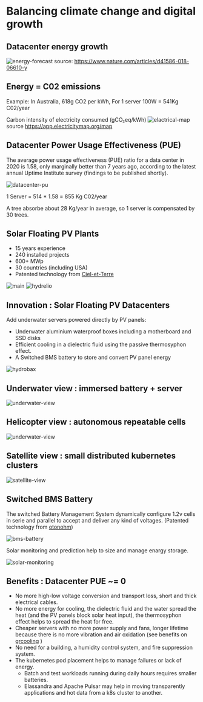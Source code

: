 # Balancing climate change and digital growth

## Datacenter energy growth

![energy-forecast](images/energy-forcast.png)
source: https://www.nature.com/articles/d41586-018-06610-y

## Energy = C02 emissions

Example:  In Australia, 618g CO2 per kWh, For 1 server 100W =  541Kg C02/year

Carbon intensity of electricity consumed (gCO₂eq/kWh)
![elactrical-map](images/electrical-map.png)
source https://app.electricitymap.org/map 


## Datacenter Power Usage Effectiveness (PUE)

The average power usage effectiveness (PUE) ratio for a data center in 2020 is 1.58, only marginally better than 7 years ago, according to the latest annual Uptime Institute survey (findings to be published shortly).

![datacenter-pu](images/datacenter-pu.png)

1 Server = 514 * 1.58 = 855 Kg C02/year

A tree absorbe about 28 Kg/year in average, so 1 server is compensated by 30 trees.

## Solar Floating PV Plants

* 15 years experience
* 240 installed projects
* 600+ MWp
* 30 countries (including USA)
* Patented technology from [Ciel-et-Terre](https://www.ciel-et-terre.net/)

![main](images/ciel-et-terre1.png)
![hydrelio](images/ciel-et-terre2.png)

## Innovation : Solar Floating PV Datacenters

Add underwater servers powered directly by PV panels:
* Underwater aluminium waterproof boxes including a motherboard and SSD disks
* Efficient cooling in a dielectric fluid using the passive thermosyphon effect.
* A Switched BMS battery to store and convert PV panel energy

![hydrobax](images/hydropbox.png)

## Underwater view : immersed battery + server

![underwater-view](images/underwater-view.png)

## Helicopter view : autonomous repeatable cells

![underwater-view](images/helicopter-view.png)

## Satellite view : small distributed kubernetes clusters

![satellite-view](images/satellite-view.png)

## Switched BMS Battery

The switched Battery Management System dynamically configure 1.2v cells in serie and parallel to accept and deliver any kind of voltages. (Patented technology from [otonohm](https://www.otonohm.com/our-technology))

![bms-battery](images/bms-battery.png)

Solar monitoring and prediction help to size and manage enargy storage.

![solar-monitoring](images/solar-monitoring.png)

## Benefits : Datacenter PUE ~= 0

* No more high-low voltage conversion and transport loss, short and thick electrical cables.
* No more energy for cooling, the dielectric fluid and the water spread the heat (and the PV panels block solar heat input), the thermosyphon effect helps to spread the heat for free.
* Cheaper servers with no more power supply and fans, longer lifetime because there is no more vibration and air oxidation (see benefits on [grcooling](https://www.grcooling.com/electrosafe-dielectric-liquid-coolant/) )
* No need for a building, a humidity control system, and fire suppression system.
* The kubernetes pod placement helps to manage failures or lack of energy. 
	* Batch and test workloads running during daily hours requires smaller batteries.
	* Elassandra and Apache Pulsar may help in moving transparently applications and hot data from a k8s cluster to another.




